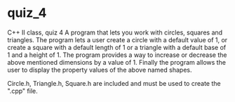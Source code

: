 # quiz_4
C++ II class, quiz 4
A program that lets you work with circles, squares and triangles.  The program lets a user create a circle with a default value of 1, or create a square with a default length of 1 or a triangle with a default base of 1 and a height of 1.  The program provides a way to increase or decrease the above mentioned dimensions by a value of 1.  Finally the program allows the user to display the property values of the above named shapes.

Circle.h, Triangle.h, Square.h are included and must be used to create the ".cpp" file.

